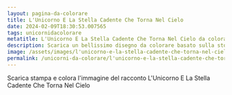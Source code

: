 ```yaml
---
layout: pagina-da-colorare
title: L'Unicorno E La Stella Cadente Che Torna Nel Cielo
date: 2024-02-09T18:30:53.007565
tags: unicornidacolorare
metatitle: L'Unicorno E La Stella Cadente Che Torna Nel Cielo da colorare
description: Scarica un bellissimo disegno da colorare basato sulla storia L'Unicorno E La Stella Cadente Che Torna Nel Cielo
image: /assets/images/l'unicorno-e-la-stella-cadente-che-torna-nel-cielo.png
permalink: /unicorni-da-colorare/l'unicorno-e-la-stella-cadente-che-torna-nel-cielo.html
---
```

Scarica stampa e colora l'immagine del racconto L'Unicorno E La Stella Cadente Che Torna Nel Cielo
